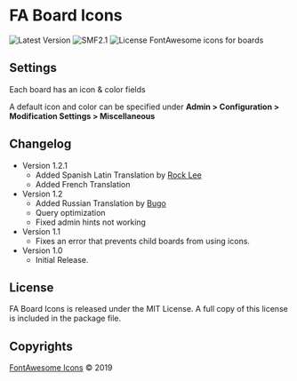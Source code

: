 # FA Board Icons
![Latest Version](https://img.shields.io/github/release/SychO9/smf-fa-board-icons.svg?style=flat-square)
![SMF2.1](https://img.shields.io/badge/SMF-2.1-blue.svg?style=flat-square&color=ed6033)
![License](https://img.shields.io/badge/license-MIT-green.svg?style=flat-square&color=green)
FontAwesome icons for boards

## Settings
Each board has an icon & color fields

A default icon and color can be specified under **Admin > Configuration > Modification Settings > Miscellaneous**

## Changelog
* Version 1.2.1
	- Added Spanish Latin Translation by [Rock Lee](https://github.com/RockLee-BC)
	- Added French Translation
* Version 1.2
	- Added Russian Translation by [Bugo](https://github.com/dragomano)
	- Query optimization
	- Fixed admin hints not working
* Version 1.1
	- Fixes an error that prevents child boards from using icons.
* Version 1.0
	- Initial Release.

## License
FA Board Icons is released under the MIT License. A full copy of this license is included in the package file.

## Copyrights
[FontAwesome Icons](https://fontawesome.com/license/free) &copy; 2019